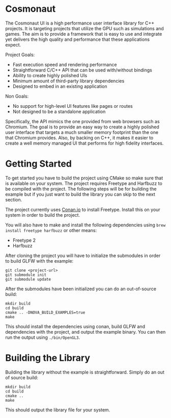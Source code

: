 Cosmonaut
=========

The Cosmonaut UI is a high performance user interface library for C++ projects. It is targeting projects that utilize the GPU such as simulations and games. The aim is to provide a framework that is easy to use and integrate yet delivers the high quality and performance that these applications expect.

Project Goals:
- Fast execution speed and rendering performance
- Straightforward C/C++ API that can be used with/without bindings
- Ability to create highly polished UIs
- Minimum amount of third-party library dependencies
- Designed to embed in an existing application

Non Goals:
- No support for high-level UI features like pages or routes
- Not designed to be a standalone application

Specifically, the API mimics the one provided from web browsers such as Chromium. The goal is to provide an easy way to create a highly polished user interface that targets a much smaller memory footprint than the one that Chromium provides. Also, by backing on C++, it makes it easier to create a well memory managed UI that performs for high fidelity interfaces.

Getting Started
===============

To get started you have to build the project using CMake so make sure that is available on your system. The project requires Freetype and Harfbuzz to be compiled with the project. The following steps will be for building the example but if you just want to build the library you can skip to the next section.

The project currently uses [Conan.io](https://conan.io/) to install Freetype. Install this on your system in order to build the project.

You will also have to make and install the following dependencies using `brew install freetype harfbuzz` or other means:
- Freetype 2
- Harfbuzz

After cloning the project you will have to initialize the submodules in order to build GLFW with the example:
```
git clone <project-url>
git submodule init
git submodule update
```

After the submodules have been initialized you can do an out-of-source build:

```
mkdir build
cd build
cmake .. -DNOVA_BUILD_EXAMPLES=true
make
```

This should install the dependencies using conan, build GLFW and dependencies with the project, and output the example binary. You can then run the output using `./bin/OpenGL3`.

Building the Library
====================

Building the library without the example is straightforward. Simply do an out of source build:

```
mkdir build
cd build
cmake ..
make
```

This should output the library file for your system.

